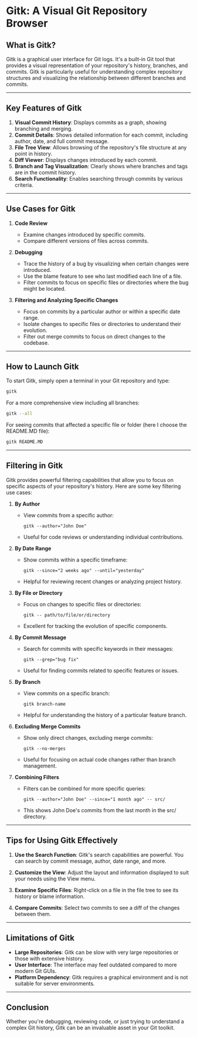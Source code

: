
# Gitk: A Visual Git Repository Browser

## What is Gitk?

Gitk is a graphical user interface for Git logs. It's a built-in Git tool that provides a visual representation of your repository's history, branches, and commits. Gitk is particularly useful for understanding complex repository structures and visualizing the relationship between different branches and commits.

---

## Key Features of Gitk

1. **Visual Commit History**: Displays commits as a graph, showing branching and merging.
2. **Commit Details**: Shows detailed information for each commit, including author, date, and full commit message.
3. **File Tree View**: Allows browsing of the repository's file structure at any point in history.
4. **Diff Viewer**: Displays changes introduced by each commit.
5. **Branch and Tag Visualization**: Clearly shows where branches and tags are in the commit history.
6. **Search Functionality**: Enables searching through commits by various criteria.

---

## Use Cases for Gitk

1. **Code Review**
   - Examine changes introduced by specific commits.
   - Compare different versions of files across commits.

2. **Debugging**
   - Trace the history of a bug by visualizing when certain changes were introduced.
   - Use the blame feature to see who last modified each line of a file.
   - Filter commits to focus on specific files or directories where the bug might be located.

3. **Filtering and Analyzing Specific Changes**
   - Focus on commits by a particular author or within a specific date range.
   - Isolate changes to specific files or directories to understand their evolution.
   - Filter out merge commits to focus on direct changes to the codebase.

---

## How to Launch Gitk

To start Gitk, simply open a terminal in your Git repository and type:

```bash
gitk
```

For a more comprehensive view including all branches:

```bash
gitk --all
```

For seeing commits that affected a specific file or folder (here I choose the README.MD file):

```bash
gitk README.MD
```

---

## Filtering in Gitk

Gitk provides powerful filtering capabilities that allow you to focus on specific aspects of your repository's history. Here are some key filtering use cases:

1. **By Author**
   - View commits from a specific author:
     ```
     gitk --author="John Doe"
     ```
   - Useful for code reviews or understanding individual contributions.

2. **By Date Range**
   - Show commits within a specific timeframe:
     ```
     gitk --since="2 weeks ago" --until="yesterday"
     ```
   - Helpful for reviewing recent changes or analyzing project history.

3. **By File or Directory**
   - Focus on changes to specific files or directories:
     ```
     gitk -- path/to/file/or/directory
     ```
   - Excellent for tracking the evolution of specific components.

4. **By Commit Message**
   - Search for commits with specific keywords in their messages:
     ```
     gitk --grep="bug fix"
     ```
   - Useful for finding commits related to specific features or issues.

5. **By Branch**
   - View commits on a specific branch:
     ```
     gitk branch-name
     ```
   - Helpful for understanding the history of a particular feature branch.

6. **Excluding Merge Commits**
   - Show only direct changes, excluding merge commits:
     ```
     gitk --no-merges
     ```
   - Useful for focusing on actual code changes rather than branch management.

7. **Combining Filters**
   - Filters can be combined for more specific queries:
     ```
     gitk --author="John Doe" --since="1 month ago" -- src/
     ```
   - This shows John Doe's commits from the last month in the src/ directory.

---

## Tips for Using Gitk Effectively

1. **Use the Search Function**: Gitk's search capabilities are powerful. You can search by commit message, author, date range, and more.

2. **Customize the View**: Adjust the layout and information displayed to suit your needs using the View menu.

3. **Examine Specific Files**: Right-click on a file in the file tree to see its history or blame information.

4. **Compare Commits**: Select two commits to see a diff of the changes between them.

---

## Limitations of Gitk

- **Large Repositories**: Gitk can be slow with very large repositories or those with extensive history.
- **User Interface**: The interface may feel outdated compared to more modern Git GUIs.
- **Platform Dependency**: Gitk requires a graphical environment and is not suitable for server environments.

---

## Conclusion

Whether you're debugging, reviewing code, or just trying to understand a complex Git history, Gitk can be an invaluable asset in your Git toolkit.